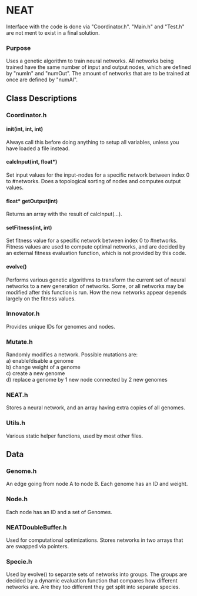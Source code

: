# NEAT

Interface with the code is done via "Coordinator.h". "Main.h" and "Test.h" are not ment to exist in a final solution.

### Purpose
Uses a genetic algorithm to train neural networks. All networks being trained have the same number of input and output nodes, which are
defined by "numIn" and "numOut". The amount of networks that are to be trained at once are defined by "numAI".

## Class Descriptions

### Coordinator.h

#### init(int, int, int)
Always call this before doing anything to setup all variables, unless you have loaded a file instead.

#### calcInput(int, float*)
Set input values for the input-nodes for a specific network between index 0 to #networks. Does a topological sorting of nodes and computes output values.

#### float* getOutput(int)
Returns an array with the result of calcInput(...).

#### setFitness(int, int)
Set fitness value for a specific network between index 0 to #networks. Fitness values are used to compute optimal networks, and are decided by an external fitness evaluation function, which is not provided by this code.

#### evolve()
Performs various genetic algorithms to transform the current set of neural networks to a new generation of networks. Some, or all networks may be modified after this function is run. How the new networks appear depends largely on the fitness values.

### Innovator.h
Provides unique IDs for genomes and nodes.

### Mutate.h
Randomly modifies a network. Possible mutations are:  
a) enable/disable a genome  
b) change weight of a genome  
c) create a new genome  
d) replace a genome by 1 new node connected by 2 new genomes  

### NEAT.h
Stores a neural network, and an array having extra copies of all genomes.

### Utils.h
Various static helper functions, used by most other files.

## Data

### Genome.h
An edge going from node A to node B. Each genome has an ID and weight.

### Node.h
Each node has an ID and a set of Genomes.

### NEATDoubleBuffer.h
Used for computational optimizations. Stores networks in two arrays that are swapped via pointers.

### Specie.h
Used by evolve() to separate sets of networks into groups. The groups are decided by a dynamic evaluation function that compares how different networks are. Are they too different they get split into separate species.


